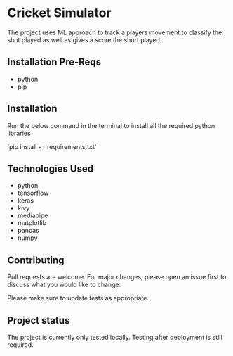 # Cricket Simulator

The project uses ML approach to track a players movement to classify the shot played as well as gives a score the short played.

## Installation Pre-Reqs

- python
- pip

## Installation

Run the below command in the terminal to install all the required python libraries

'pip install - r requirements.txt'


## Technologies Used

- python
- tensorflow
- keras
- kivy
- mediapipe
- matplotlib
- pandas
- numpy

## Contributing

Pull requests are welcome. For major changes, please open an issue first
to discuss what you would like to change.

Please make sure to update tests as appropriate.

## Project status

The project is currently only tested locally. Testing after deployment is still required.
